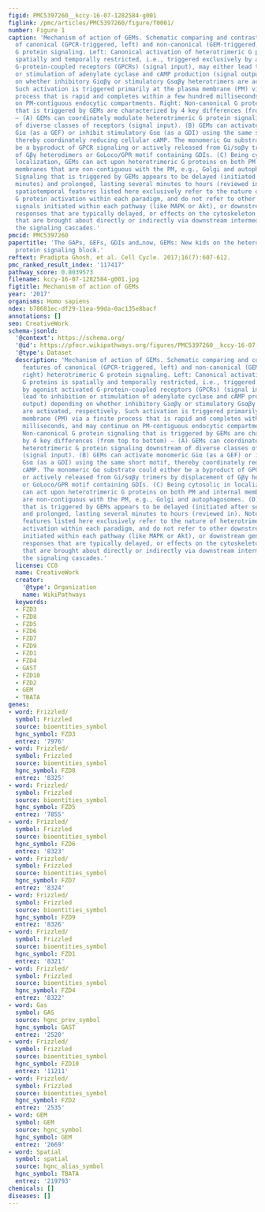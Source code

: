 ```yaml
---
figid: PMC5397260__kccy-16-07-1282584-g001
figlink: /pmc/articles/PMC5397260/figure/f0001/
number: Figure 1
caption: 'Mechanism of action of GEMs. Schematic comparing and contrasting key features
  of canonical (GPCR-triggered, left) and non-canonical (GEM-triggered, right) heterotrimeric
  G protein signaling. Left: Canonical activation of heterotrimeric G proteins is
  spatially and temporally restricted, i.e., triggered exclusively by agonist activated
  G-protein-coupled receptors (GPCRs) (signal input), may either lead to inhibition
  or stimulation of adenylate cyclase and cAMP production (signal output) depending
  on whether inhibitory Giαβγ or stimulatory Gsαβγ heterotrimers are activated, respectively.
  Such activation is triggered primarily at the plasma membrane (PM) via a finite
  process that is rapid and completes within a few hundred milliseconds, and may continue
  on PM-contiguous endocytic compartments. Right: Non-canonical G protein signaling
  that is triggered by GEMs are characterized by 4 key differences (from top to bottom)
  – (A) GEMs can coordinately modulate heterotrimeric G protein signaling downstream
  of diverse classes of receptors (signal input). (B) GEMs can activate monomeric
  Giα (as a GEF) or inhibit stimulatory Gsα (as a GDI) using the same short motif,
  thereby coordinately reducing cellular cAMP. The monomeric Gα substrate could either
  be a byproduct of GPCR signaling or actively released from Gi/sαβγ trimers by displacement
  of Gβγ heterodimers or GoLoco/GPR motif containing GDIs. (C) Being cytosolic in
  localization, GEMs can act upon heterotrimeric G proteins on both PM and internal
  membranes that are non-contiguous with the PM, e.g., Golgi and autophagosomes. (D)
  Signaling that is triggered by GEMs appears to be delayed (initiated after several
  minutes) and prolonged, lasting several minutes to hours (reviewed in). Note: The
  spatiotemporal features listed here exclusively refer to the nature of heterotrimeric
  G protein activation within each paradigm, and do not refer to other downstream
  signals initiated within each pathway (like MAPK or Akt), or downstream gene transcription/translation
  responses that are typically delayed, or effects on the cytoskeleton or organelles
  that are brought about directly or indirectly via downstream intermediates within
  the signaling cascades.'
pmcid: PMC5397260
papertitle: 'The GAPs, GEFs, GDIs and…now, GEMs: New kids on the heterotrimeric G
  protein signaling block.'
reftext: Pradipta Ghosh, et al. Cell Cycle. 2017;16(7):607-612.
pmc_ranked_result_index: '117417'
pathway_score: 0.8039573
filename: kccy-16-07-1282584-g001.jpg
figtitle: Mechanism of action of GEMs
year: '2017'
organisms: Homo sapiens
ndex: b78681ec-df29-11ea-99da-0ac135e8bacf
annotations: []
seo: CreativeWork
schema-jsonld:
  '@context': https://schema.org/
  '@id': https://pfocr.wikipathways.org/figures/PMC5397260__kccy-16-07-1282584-g001.html
  '@type': Dataset
  description: 'Mechanism of action of GEMs. Schematic comparing and contrasting key
    features of canonical (GPCR-triggered, left) and non-canonical (GEM-triggered,
    right) heterotrimeric G protein signaling. Left: Canonical activation of heterotrimeric
    G proteins is spatially and temporally restricted, i.e., triggered exclusively
    by agonist activated G-protein-coupled receptors (GPCRs) (signal input), may either
    lead to inhibition or stimulation of adenylate cyclase and cAMP production (signal
    output) depending on whether inhibitory Giαβγ or stimulatory Gsαβγ heterotrimers
    are activated, respectively. Such activation is triggered primarily at the plasma
    membrane (PM) via a finite process that is rapid and completes within a few hundred
    milliseconds, and may continue on PM-contiguous endocytic compartments. Right:
    Non-canonical G protein signaling that is triggered by GEMs are characterized
    by 4 key differences (from top to bottom) – (A) GEMs can coordinately modulate
    heterotrimeric G protein signaling downstream of diverse classes of receptors
    (signal input). (B) GEMs can activate monomeric Giα (as a GEF) or inhibit stimulatory
    Gsα (as a GDI) using the same short motif, thereby coordinately reducing cellular
    cAMP. The monomeric Gα substrate could either be a byproduct of GPCR signaling
    or actively released from Gi/sαβγ trimers by displacement of Gβγ heterodimers
    or GoLoco/GPR motif containing GDIs. (C) Being cytosolic in localization, GEMs
    can act upon heterotrimeric G proteins on both PM and internal membranes that
    are non-contiguous with the PM, e.g., Golgi and autophagosomes. (D) Signaling
    that is triggered by GEMs appears to be delayed (initiated after several minutes)
    and prolonged, lasting several minutes to hours (reviewed in). Note: The spatiotemporal
    features listed here exclusively refer to the nature of heterotrimeric G protein
    activation within each paradigm, and do not refer to other downstream signals
    initiated within each pathway (like MAPK or Akt), or downstream gene transcription/translation
    responses that are typically delayed, or effects on the cytoskeleton or organelles
    that are brought about directly or indirectly via downstream intermediates within
    the signaling cascades.'
  license: CC0
  name: CreativeWork
  creator:
    '@type': Organization
    name: WikiPathways
  keywords:
  - FZD3
  - FZD8
  - FZD5
  - FZD6
  - FZD7
  - FZD9
  - FZD1
  - FZD4
  - GAST
  - FZD10
  - FZD2
  - GEM
  - TBATA
genes:
- word: Frizzled/
  symbol: Frizzled
  source: bioentities_symbol
  hgnc_symbol: FZD3
  entrez: '7976'
- word: Frizzled/
  symbol: Frizzled
  source: bioentities_symbol
  hgnc_symbol: FZD8
  entrez: '8325'
- word: Frizzled/
  symbol: Frizzled
  source: bioentities_symbol
  hgnc_symbol: FZD5
  entrez: '7855'
- word: Frizzled/
  symbol: Frizzled
  source: bioentities_symbol
  hgnc_symbol: FZD6
  entrez: '8323'
- word: Frizzled/
  symbol: Frizzled
  source: bioentities_symbol
  hgnc_symbol: FZD7
  entrez: '8324'
- word: Frizzled/
  symbol: Frizzled
  source: bioentities_symbol
  hgnc_symbol: FZD9
  entrez: '8326'
- word: Frizzled/
  symbol: Frizzled
  source: bioentities_symbol
  hgnc_symbol: FZD1
  entrez: '8321'
- word: Frizzled/
  symbol: Frizzled
  source: bioentities_symbol
  hgnc_symbol: FZD4
  entrez: '8322'
- word: Gas
  symbol: GAS
  source: hgnc_prev_symbol
  hgnc_symbol: GAST
  entrez: '2520'
- word: Frizzled/
  symbol: Frizzled
  source: bioentities_symbol
  hgnc_symbol: FZD10
  entrez: '11211'
- word: Frizzled/
  symbol: Frizzled
  source: bioentities_symbol
  hgnc_symbol: FZD2
  entrez: '2535'
- word: GEM
  symbol: GEM
  source: hgnc_symbol
  hgnc_symbol: GEM
  entrez: '2669'
- word: Spatial
  symbol: spatial
  source: hgnc_alias_symbol
  hgnc_symbol: TBATA
  entrez: '219793'
chemicals: []
diseases: []
---
```

